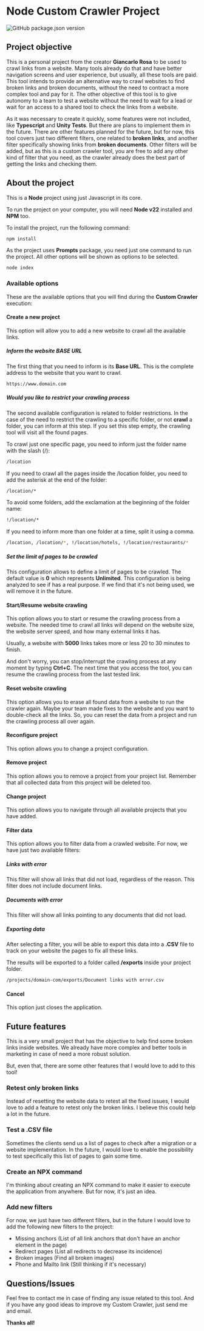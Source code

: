 # Node Custom Crawler Project

![GitHub package.json version](https://img.shields.io/github/package-json/v/giancarlorosa/custom-crawler)

## Project objective

This is a personal project from the creator **Giancarlo Rosa** to be used to crawl links from a website. Many tools already do that and have better navigation screens and user experience, but usually, all these tools are paid. This tool intends to provide an alternative way to crawl websites to find broken links and broken documents, without the need to contract a more complex tool and pay for it. The other objective of this tool is to give autonomy to a team to test a website without the need to wait for a lead or wait for an access to a shared tool to check the links from a website.

As it was necessary to create it quickly, some features were not included, like **Typescript** and **Unity Tests**. But there are plans to implement them in the future. There are other features planned for the future, but for now, this tool covers just two different filters, one related to **broken links**, and another filter specifically showing links from **broken documents**. Other filters will be added, but as this is a custom crawler tool, you are free to add any other kind of filter that you need, as the crawler already does the best part of getting the links and checking them.

## About the project

This is a **Node** project using just Javascript in its core.

To run the project on your computer, you will need **Node v22** installed and **NPM** too.

To install the project, run the following command:

```bash
npm install
```

As the project uses **Prompts** package, you need just one command to run the project. All other options will be shown as options to be selected.

```bash
node index
```

### Available options

These are the available options that you will find during the **Custom Crawler** execution:

#### Create a new project

This option will allow you to add a new website to crawl all the available links.

##### Inform the website BASE URL

The first thing that you need to inform is its **Base URL**. This is the complete address to the website that you want to crawl.

```bash
https://www.domain.com
```

##### Would you like to restrict your crawling process

The second available configuration is related to folder restrictions. In the case of the need to restrict the crawling to a specific folder, or not **crawl** a folder, you can inform at this step. If you set this step empty, the crawling tool will visit all the found pages.

To crawl just one specific page, you need to inform just the folder name with the slash (/):

```bash
/location
```

If you need to crawl all the pages inside the /location folder, you need to add the asterisk at the end of the folder:

```bash
/location/*
```

To avoid some folders, add the exclamation at the beginning of the folder name:

```bash
!/location/*
```

If you need to inform more than one folder at a time, split it using a comma.

```bash
/location, /location/*, !/location/hotels, !/location/restaurants/*
```

##### Set the limit of pages to be crawled

This configuration allows to define a limit of pages to be crawled. The default value is **0** which represents **Unlimited**. This configuration is being analyzed to see if has a real purpose. If we find that it's not being used, we will remove it in the future.

#### Start/Resume website crawling

This option allows you to start or resume the crawling process from a website. The needed time to crawl all links will depend on the website size, the website server speed, and how many external links it has.

Usually, a website with **5000** links takes more or less 20 to 30 minutes to finish.

And don't worry, you can stop/interrupt the crawling process at any moment by typing **Ctrl+C**. The next time that you access the tool, you can resume the crawling process from the last tested link.

#### Reset website crawling

This option allows you to erase all found data from a website to run the crawler again. Maybe your team made fixes to the website and you want to double-check all the links. So, you can reset the data from a project and run the crawling process all over again.

#### Reconfigure project

This option allows you to change a project configuration. 

#### Remove project

This option allows you to remove a project from your project list. Remember that all collected data from this project will be deleted too.

#### Change project

This option allows you to navigate through all available projects that you have added.

#### Filter data

This option allows you to filter data from a crawled website. For now, we have just two available filters:

##### Links with error

This filter will show all links that did not load, regardless of the reason. This filter does not include document links.

##### Documents with error

This filter will show all links pointing to any documents that did not load.

##### Exporting data

After selecting a filter, you will be able to export this data into a **.CSV** file to track on your website the pages to fix all these links. 

The results will be exported to a folder called **/exports** inside your project folder.

```bash
/projects/domain-com/exports/Document links with error.csv
```

#### Cancel

This option just closes the application.

## Future features

This is a very small project that has the objective to help find some broken links inside websites. We already have more complex and better tools in marketing in case of need a more robust solution.

But, even that, there are some other features that I would love to add to this tool!

### Retest only broken links

Instead of resetting the website data to retest all the fixed issues, I would love to add a feature to retest only the broken links. I believe this could help a lot in the future.

### Test a .CSV file

Sometimes the clients send us a list of pages to check after a migration or a website implementation. In the future, I would love to enable the possibility to test specifically this list of pages to gain some time.

### Create an NPX command

I'm thinking about creating an NPX command to make it easier to execute the application from anywhere. But for now, it's just an idea.

### Add new filters

For now, we just have two different filters, but in the future I would love to add the following new filters to the project:
- Missing anchors (List of all link anchors that don't have an anchor element in the page)
- Redirect pages (List all redirects to decrease its incidence)
- Broken images (Find all broken images)
- Phone and Mailto link (Still thinking if it's necessary)

## Questions/Issues

Feel free to contact me in case of finding any issue related to this tool. And if you have any good ideas to improve my Custom Crawler, just send me and email.

**Thanks all!**
